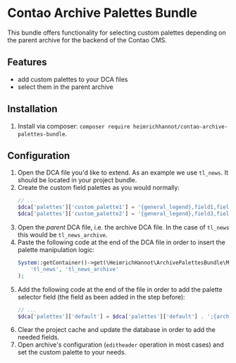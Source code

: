 # Contao Archive Palettes Bundle

This bundle offers functionality for selecting custom palettes depending on the parent archive for the backend of the Contao CMS.

## Features

- add custom palettes to your DCA files
- select them in the parent archive

## Installation

1. Install via composer: `composer require heimrichhannot/contao-archive-palettes-bundle`.

## Configuration

1. Open the DCA file you'd like to extend. As an example we use `tl_news`. It should be located in your project bundle.
1. Create the custom field palettes as you would normally:
   ```php
   // ...
   $dca['palettes']['custom_palette1'] = '{general_legend},field1,field2;';
   $dca['palettes']['custom_palette2'] = '{general_legend},field3,field4;';
   ```
1. Open the *parent* DCA file, i.e. the archive DCA file. In the case of `tl_news` this would be `tl_news_archive`.
1. Paste the following code at the end of the DCA file in order to insert the palette manipulation logic:
   ```php
   System::getContainer()->get(\HeimrichHannot\ArchivePalettesBundle\Manager\ArchivePalettesManager::class)->addArchivePalettesSupport(
       'tl_news', 'tl_news_archive'
   );
   ```
1. Add the following code at the end of the file in order to add the palette selector field (the field as been added in the step before):
   ```php
   // ...
   $dca['palettes']['default'] = $dca['palettes']['default'] . ';{archive_palette_legend},addArchivePalette;';
   ```
1. Clear the project cache and update the database in order to add the needed fields.
1. Open archive's configuration (`editheader` operation in most cases) and set the custom palette to your needs.
